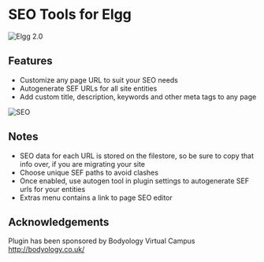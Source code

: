 SEO Tools for Elgg
============
![Elgg 2.0](https://img.shields.io/badge/Elgg-2.0.x-orange.svg?style=flat-square)

## Features

 * Customize any page URL to suit your SEO needs
 * Autogenerate SEF URLs for all site entities
 * Add custom title, description, keywords and other meta tags to any page

![SEO](https://raw.github.com/hypeJunction/Elgg-seo/master/screenshots/seo.png "SEO")


## Notes

 * SEO data for each URL is stored on the filestore, so be sure to copy that info over, if you
are migrating your site
 * Choose unique SEF paths to avoid clashes
 * Once enabled, use autogen tool in plugin settings to autogenerate SEF urls for your entities
 * Extras menu contains a link to page SEO editor

## Acknowledgements

Plugin has been sponsored by Bodyology Virtual Campus http://bodyology.co.uk/
